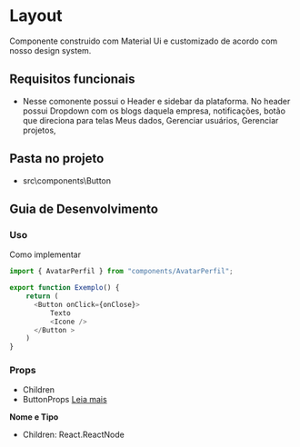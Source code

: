 # Layout

Componente construido com Material Ui e customizado de acordo com nosso design system.

## Requisitos funcionais

- Nesse comonente possui o Header e sidebar da plataforma. No header possui Dropdown com os blogs daquela empresa, notificações, botão que direciona para telas Meus dados, Gerenciar usuários, Gerenciar projetos, 

## Pasta no projeto
- src\components\Button

## Guia de Desenvolvimento

### Uso

Como implementar

```js
import { AvatarPerfil } from "components/AvatarPerfil";

export function Exemplo() {
    return (
      <Button onClick={onClose}>
          Texto
          <Icone />
      </Button >
    )
}
```
 

  
### Props

- Children 
- ButtonProps [Leia mais](https://mui.com/pt/components/buttons/)

**Nome e Tipo**
  
- Children: React.ReactNode 
 

